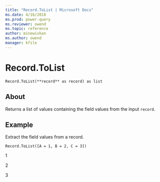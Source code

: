 ```yaml
---
title: "Record.ToList | Microsoft Docs"
ms.date: 4/16/2018
ms.prod: power-query
ms.reviewer: owend
ms.topic: reference
author: minewiskan
ms.author: owend
manager: kfile
---
```

# Record.ToList
`Record.ToList(**record** as record) as list`
## About
Returns a list of values containing the field values from the input `record`.

## Example 
Extract the field values from a record.

`Record.ToList([A = 1, B = 2, C = 3])`


1

2

3

